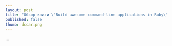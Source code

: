 ```yaml
---
layout: post
title: "Обзор книги \"Build awesome command-line applications in Ruby\""
published: false
thumb: dccar.png
---
```


...